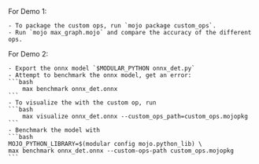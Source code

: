 For Demo 1:

    - To package the custom ops, run `mojo package custom_ops`.
    - Run `mojo max_graph.mojo` and compare the accuracy of the different ops.

For Demo 2:

    - Export the onnx model `$MODULAR_PYTHON onnx_det.py`
    - Attempt to benchmark the onnx model, get an error: 
    ```bash
        max benchmark onnx_det.onnx
    ```
    - To visualize the with the custom op, run
    ```bash
        max visualize onnx_det.onnx --custom_ops_path=custom_ops.mojopkg 
    ```
    - Benchmark the model with
    ```bash
    MOJO_PYTHON_LIBRARY=$(modular config mojo.python_lib) \
    max benchmark onnx_det.onnx --custom-ops-path custom_ops.mojopkg
    ```
